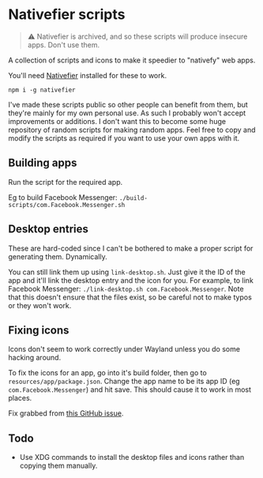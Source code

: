 # Nativefier scripts

> :warning: Nativefier is archived, and so these scripts will produce insecure
> apps. Don't use them.

A collection of scripts and icons to make it speedier to "nativefy" web apps.

You'll need [Nativefier](https://github.com/nativefier/nativefier) installed
for these to work.

`npm i -g nativefier`

I've made these scripts public so other people can benefit from them, but
they're mainly for my own personal use. As such I probably won't accept
improvements or additions. I don't want this to become some huge repository of
random scripts for making random apps. Feel free to copy and modify the scripts
as required if you want to use your own apps with it.

## Building apps

Run the script for the required app.

Eg to build Facebook Messenger: `./build-scripts/com.Facebook.Messenger.sh`

## Desktop entries

These are hard-coded since I can't be bothered to make a proper script for
generating them. Dynamically.

You can still link them up using `link-desktop.sh`. Just give it the ID of the
app and it'll link the desktop entry and the icon for you. For example, to link
Facebook Messenger: `./link-desktop.sh com.Facebook.Messenger`. Note that this
doesn't ensure that the files exist, so be careful not to make typos or they
won't work.

## Fixing icons

Icons don't seem to work correctly under Wayland unless you do some hacking
around.

To fix the icons for an app, go into it's build folder, then go to
`resources/app/package.json`. Change the app name to be its app ID (eg
`com.Facebook.Messenger`) and hit save. This should cause it to work in most
places.

Fix grabbed from [this GitHub issue](https://github.com/nativefier/nativefier/issues/1276).

## Todo

- Use XDG commands to install the desktop files and icons rather than copying
  them manually.
